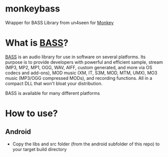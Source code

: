 monkeybass
==========

Wrapper for BASS Library from un4seen for [Monkey][]

What is [BASS][]?
=============
[BASS][] is an audio library for use in software on several platforms. Its purpose is to provide developers with powerful and efficient sample, stream (MP3, MP2, MP1, OGG, WAV, AIFF, custom generated, and more via OS codecs and add-ons), MOD music (XM, IT, S3M, MOD, MTM, UMX), MO3 music (MP3/OGG compressed MODs), and recording functions. All in a compact DLL that won't bloat your distribution.

BASS is available for many different platforms

How to use?
=============
## Android
* Copy the libs and src folder (from the android subfolder of this repo) to your target build directory


[Monkey]: http://www.monkeycoder.co.nz/
[BASS]: http://www.un4seen.com/